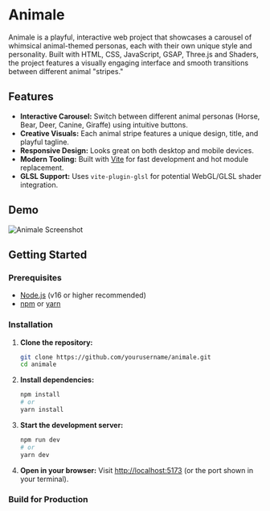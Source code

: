 # Animale

Animale is a playful, interactive web project that showcases a carousel of whimsical animal-themed personas, each with their own unique style and personality. Built with HTML, CSS, JavaScript, GSAP, Three.js and Shaders, the project features a visually engaging interface and smooth transitions between different animal "stripes."

## Features

- **Interactive Carousel:** Switch between different animal personas (Horse, Bear, Deer, Canine, Giraffe) using intuitive buttons.
- **Creative Visuals:** Each animal stripe features a unique design, title, and playful tagline.
- **Responsive Design:** Looks great on both desktop and mobile devices.
- **Modern Tooling:** Built with [Vite](https://vitejs.dev/) for fast development and hot module replacement.
- **GLSL Support:** Uses `vite-plugin-glsl` for potential WebGL/GLSL shader integration.

## Demo

![Animale Screenshot](./screenshot.png)

## Getting Started

### Prerequisites

- [Node.js](https://nodejs.org/) (v16 or higher recommended)
- [npm](https://www.npmjs.com/) or [yarn](https://yarnpkg.com/)

### Installation

1. **Clone the repository:**
   ```bash
   git clone https://github.com/yourusername/animale.git
   cd animale
   ```

2. **Install dependencies:**
   ```bash
   npm install
   # or
   yarn install
   ```

3. **Start the development server:**
   ```bash
   npm run dev
   # or
   yarn dev
   ```

4. **Open in your browser:**
   Visit [http://localhost:5173](http://localhost:5173) (or the port shown in your terminal).

### Build for Production
